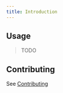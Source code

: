 ```yaml
---
title: Introduction
---
```


## Usage

> TODO

## Contributing

See [Contributing](characters/contributing)
